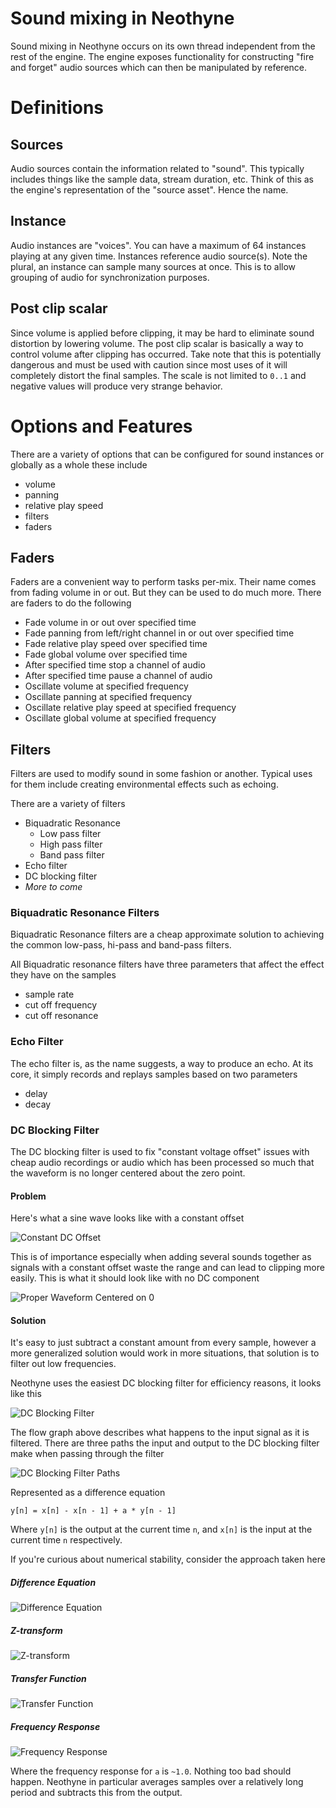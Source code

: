 # Sound mixing in Neothyne

Sound mixing in Neothyne occurs on its own thread independent from the
rest of the engine. The engine exposes functionality for constructing
"fire and forget" audio sources which can then be manipulated by reference.

# Definitions

## Sources
Audio sources contain the information related to "sound". This typically
includes things like the sample data, stream duration, etc. Think of this
as the engine's representation of the "source asset". Hence the name.

## Instance
Audio instances are "voices". You can have a maximum of 64 instances
playing at any given time. Instances reference audio source(s). Note the
plural, an instance can sample many sources at once. This is to allow
grouping of audio for synchronization purposes.

## Post clip scalar
Since volume is applied before clipping, it may be hard to eliminate
sound distortion by lowering volume. The post clip scalar is basically
a way to control volume after clipping has occurred. Take note that this
is potentially dangerous and must be used with caution since most uses
of it will completely distort the final samples. The scale is not limited
to `0..1` and negative values will produce very strange behavior.

# Options and Features

There are a variety of options that can be configured for sound instances
or globally as a whole these include

- volume
- panning
- relative play speed
- filters
- faders

## Faders
Faders are a convenient way to perform tasks per-mix. Their name comes
from fading volume in or out. But they can be used to do much more.
There are faders to do the following

- Fade volume in or out over specified time
- Fade panning from left/right channel in or out over specified time
- Fade relative play speed over specified time
- Fade global volume over specified time
- After specified time stop a channel of audio
- After specified time pause a channel of audio
- Oscillate volume at specified frequency
- Oscillate panning at specified frequency
- Oscillate relative play speed at specified frequency
- Oscillate global volume at specified frequency

## Filters
Filters are used to modify sound in some fashion or another. Typical
uses for them include creating environmental effects such as echoing.

There are a variety of filters

- Biquadratic Resonance
  - Low pass filter
  - High pass filter
  - Band pass filter
- Echo filter
- DC blocking filter
- *More to come*

### Biquadratic Resonance Filters
Biquadratic Resonance filters are a cheap approximate solution to achieving
the common low-pass, hi-pass and band-pass filters.

All Biquadratic resonance filters have three parameters that affect the
effect they have on the samples

- sample rate
- cut off frequency
- cut off resonance

### Echo Filter
The echo filter is, as the name suggests, a way to produce an echo.
At its core, it simply records and replays samples based on two parameters

- delay
- decay


### DC Blocking Filter
The DC blocking filter is used to fix "constant voltage offset" issues
with cheap audio recordings or audio which has been processed so much
that the waveform is no longer centered about the zero point.

#### Problem
Here's what a sine wave looks like with a constant offset

![Constant DC Offset](https://cdn.rawgit.com/graphitemaster/neothyne/master/docs/img/dc_offset.svg)

This is of importance especially when adding several sounds together as
signals with a constant offset waste the range and can lead to clipping
more easily. This is what it should look like with no DC component

![Proper Waveform Centered on 0](https://cdn.rawgit.com/graphitemaster/neothyne/master/docs/img/dc_proper.svg)

#### Solution
It's easy to just subtract a constant amount from every sample, however
a more generalized solution would work in more situations, that solution
is to filter out low frequencies.

Neothyne uses the easiest DC blocking filter for efficiency reasons, it
looks like this

![DC Blocking Filter](https://cdn.rawgit.com/graphitemaster/neothyne/master/docs/img/dc_blocking_filter.svg)

The flow graph above describes what happens to the input signal as it is
filtered. There are three paths the input and output to the DC blocking
filter make when passing through the filter

![DC Blocking Filter Paths](https://cdn.rawgit.com/graphitemaster/neothyne/master/docs/img/dc_blocking_filter_paths.svg)

Represented as a difference equation

```
y[n] = x[n] - x[n - 1] + a * y[n - 1]
```

Where `y[n]` is the output at the current time `n`, and `x[n]` is the
input at the current time `n` respectively.

If you're curious about numerical stability, consider the approach
taken here

##### Difference Equation
![Difference Equation](https://cdn.rawgit.com/graphitemaster/neothyne/master/docs/img/difference_eq.svg)

##### Z-transform
![Z-transform](https://cdn.rawgit.com/graphitemaster/neothyne/master/docs/img/ztransform_eq.svg)

##### Transfer Function
![Transfer Function](https://cdn.rawgit.com/graphitemaster/neothyne/master/docs/img/transfer_function_eq.svg)

##### Frequency Response
![Frequency Response](https://cdn.rawgit.com/graphitemaster/neothyne/master/docs/img/frequency_response_eq.svg)

Where the frequency response for `a` is `~1.0`. Nothing too bad should
happen. Neothyne in particular averages samples over a relatively long
period and subtracts this from the output.
